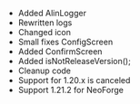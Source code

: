 - Added AlinLogger
- Rewritten logs
- Changed icon
- Small fixes ConfigScreen
- Added ConfirmScreen
- Added isNotReleaseVersion();
- Cleanup code
- Support for 1.20.x is canceled
- Support 1.21.2 for NeoForge
